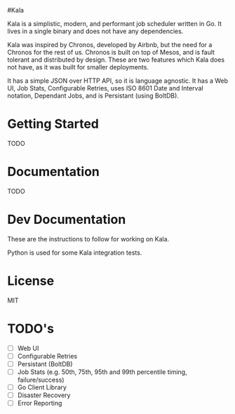 #Kala

Kala is a simplistic, modern, and performant job scheduler written in Go. It lives in a single binary and does not have any dependencies.

Kala was inspired by Chronos, developed by Airbnb, but the need for a Chronos for the rest of us. Chronos is built on top of Mesos, and
is fault tolerant and distributed by design. These are two features which Kala does not have, as it was built for smaller deployments.

It has a simple JSON over HTTP API, so it is language agnostic. It has a Web UI, Job Stats, Configurable Retries, uses ISO 8601 Date and Interval
notation, Dependant Jobs, and is Persistant (using BoltDB).

# Getting Started

TODO

# Documentation

TODO

# Dev Documentation

These are the instructions to follow for working on Kala.

Python is used for some Kala integration tests.

# License

MIT


# TODO's

- [ ] Web UI
- [ ] Configurable Retries
- [ ] Persistant (BoltDB)
- [ ] Job Stats (e.g. 50th, 75th, 95th and 99th percentile timing, failure/success)
- [ ] Go Client Library
- [ ] Disaster Recovery
- [ ] Error Reporting
